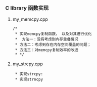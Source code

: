 ### C library 函数实现

1. my_memcpy.cpp

   ```
   /*
    * 实现memcpy复制函数， 以及对其进行优化
    *  方法一：没有考虑到内存重叠情况
    * 方法二：考虑到存在内存空间覆盖的问题；
    * 方法三：对memcpy复制效率的改进
    * */
   ```

2. my_strcpy.cpp

   ```
    * 实现strcpy: 
    * 实现strncpy
   ```

   


